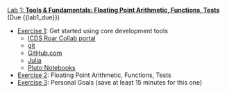 [Lab 1: **Tools & Fundamentals: Floating Point Arithmetic, Functions, Tests**](https://github.com/PsuAstro528/lab1-start)
(Due {{lab1_due}})

- [Exercise 1](https://psuastro528.github.io/lab1-start/ex1.html): Get started using core development tools
    + [ICDS Roar Collab portal](http://rcportal.hpc.psu.edu/)
    + [git](https://try.github.io/)
    + [GitHub.com](https://github.com)
    + [Julia](https://julialang.org/)
    + [Pluto Notebooks](https://github.com/fonsp/Pluto.jl)
- [Exercise 2](https://psuastro528.github.io/lab1-start/ex2.html): Floating Point Arithmetic, Functions, Tests
- [Exercise 3](https://github.com/PsuAstro528/lab1-start#exercise-3): Personal Goals (save at least 15 minutes for this one)
